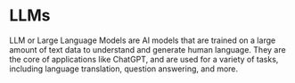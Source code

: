 # LLMs

LLM or Large Language Models are AI models that are trained on a large amount of text data to understand and generate human language. They are the core of applications like ChatGPT, and are used for a variety of tasks, including language translation, question answering, and more.